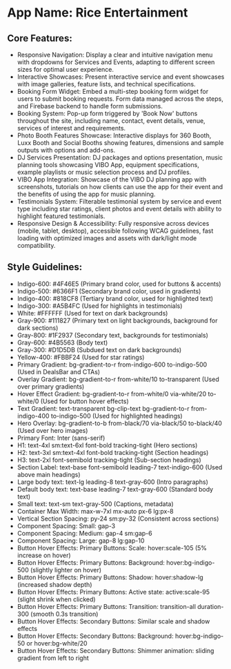 # **App Name**: Rice Entertainment

## Core Features:

- Responsive Navigation: Display a clear and intuitive navigation menu with dropdowns for Services and Events, adapting to different screen sizes for optimal user experience.
- Interactive Showcases: Present interactive service and event showcases with image galleries, feature lists, and technical specifications.
- Booking Form Widget: Embed a multi-step booking form widget for users to submit booking requests. Form data managed across the steps, and Firebase backend to handle form submissions.
- Booking System: Pop-up form triggered by 'Book Now' buttons throughout the site, including name, contact, event details, venue, services of interest and requirements.
- Photo Booth Features Showcase: Interactive displays for 360 Booth, Luxx Booth and Social Booths showing features, dimensions and sample outputs with options and add-ons.
- DJ Services Presentation: DJ packages and options presentation, music planning tools showcasing VIBO App, equipment specifications, example playlists or music selection process and DJ profiles.
- VIBO App Integration: Showcase of the VIBO DJ planning app with screenshots, tutorials on how clients can use the app for their event and the benefits of using the app for music planning.
- Testimonials System: Filterable testimonial system by service and event type including star ratings, client photos and event details with ability to highlight featured testimonials.
- Responsive Design & Accessibility: Fully responsive across devices (mobile, tablet, desktop), accessible following WCAG guidelines, fast loading with optimized images and assets with dark/light mode compatibility.

## Style Guidelines:

- Indigo-600: #4F46E5 (Primary brand color, used for buttons & accents)
- Indigo-500: #6366F1 (Secondary brand color, used in gradients)
- Indigo-400: #818CF8 (Tertiary brand color, used for highlighted text)
- Indigo-300: #A5B4FC (Used for highlights in testimonials)
- White: #FFFFFF (Used for text on dark backgrounds)
- Gray-900: #111827 (Primary text on light backgrounds, background for dark sections)
- Gray-800: #1F2937 (Secondary text, backgrounds for testimonials)
- Gray-600: #4B5563 (Body text)
- Gray-300: #D1D5DB (Subdued text on dark backgrounds)
- Yellow-400: #FBBF24 (Used for star ratings)
- Primary Gradient: bg-gradient-to-r from-indigo-600 to-indigo-500 (Used in DealsBar and CTAs)
- Overlay Gradient: bg-gradient-to-r from-white/10 to-transparent (Used over primary gradients)
- Hover Effect Gradient: bg-gradient-to-r from-white/0 via-white/20 to-white/0 (Used for button hover effects)
- Text Gradient: text-transparent bg-clip-text bg-gradient-to-r from-indigo-400 to-indigo-500 (Used for highlighted headings)
- Hero Overlay: bg-gradient-to-b from-black/70 via-black/50 to-black/40 (Used over hero images)
- Primary Font: Inter (sans-serif)
- H1: text-4xl sm:text-6xl font-bold tracking-tight (Hero sections)
- H2: text-3xl sm:text-4xl font-bold tracking-tight (Section headings)
- H3: text-2xl font-semibold tracking-tight (Sub-section headings)
- Section Label: text-base font-semibold leading-7 text-indigo-600 (Used above main headings)
- Large body text: text-lg leading-8 text-gray-600 (Intro paragraphs)
- Default body text: text-base leading-7 text-gray-600 (Standard body text)
- Small text: text-sm text-gray-500 (Captions, metadata)
- Container Max Width: max-w-7xl mx-auto px-6 lg:px-8
- Vertical Section Spacing: py-24 sm:py-32 (Consistent across sections)
- Component Spacing: Small: gap-3
- Component Spacing: Medium: gap-4 sm:gap-6
- Component Spacing: Large: gap-8 lg:gap-10
- Button Hover Effects: Primary Buttons: Scale: hover:scale-105 (5% increase on hover)
- Button Hover Effects: Primary Buttons: Background: hover:bg-indigo-500 (slightly lighter on hover)
- Button Hover Effects: Primary Buttons: Shadow: hover:shadow-lg (increased shadow depth)
- Button Hover Effects: Primary Buttons: Active state: active:scale-95 (slight shrink when clicked)
- Button Hover Effects: Primary Buttons: Transition: transition-all duration-300 (smooth 0.3s transition)
- Button Hover Effects: Secondary Buttons: Similar scale and shadow effects
- Button Hover Effects: Secondary Buttons: Background: hover:bg-indigo-50 or hover:bg-white/20
- Button Hover Effects: Secondary Buttons: Shimmer animation: sliding gradient from left to right